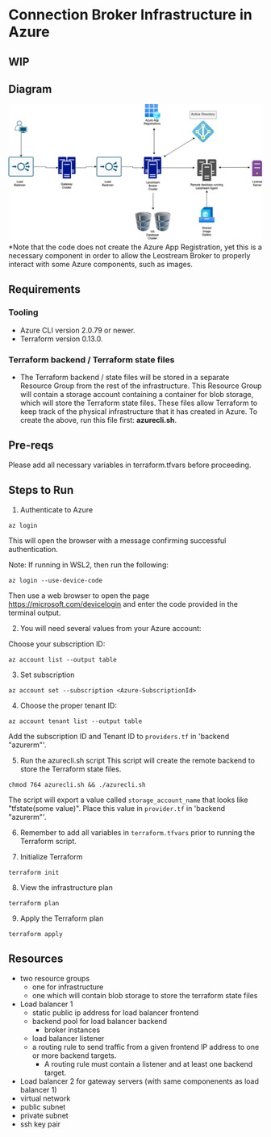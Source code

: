 # Connection Broker Infrastructure in Azure

## **WIP**

## Diagram

![certiport_leostream](./certiport_leostream.png?raw=true "Infra diagram")
*Note that the code does not create the Azure App Registration, yet this is a necessary component in order to allow the Leostream Broker
to properly interact with some Azure components, such as images. 

## Requirements

### Tooling

- Azure CLI version 2.0.79 or newer.
- Terraform version 0.13.0.

### Terraform backend / Terraform state files

- The Terraform backend / state files will be stored in a separate Resource Group from the rest of the infrastructure.
This Resource Group will contain a storage account containing a container for blob storage, which will store the Terraform state files. These files allow Terraform to keep track of the physical infrastructure that it has created in Azure.
To create the above, run this file first: **azurecli.sh**.

## Pre-reqs
Please add all necessary variables in terraform.tfvars before proceeding. 

## Steps to Run

1. Authenticate to Azure

```
az login
```

This will open the browser with a message confirming successful authentication.

Note:
If running in WSL2, then run the following:

```
az login --use-device-code
```

Then use a web browser to open the page <https://microsoft.com/devicelogin> and enter the code provided in the terminal output.

2. You will need several values from your Azure account:

Choose your subscription ID:

```
az account list --output table
```

3. Set subscription

```
az account set --subscription <Azure-SubscriptionId>
```

4. Choose the proper tenant ID:

```
az account tenant list --output table
```

Add the subscription ID and Tenant ID to `providers.tf` in 'backend "azurerm"'.

5. Run the azurecli.sh script
This script will create the remote backend to store the Terraform state files.

```
chmod 764 azurecli.sh && ./azurecli.sh
```

The script will export a value called `storage_account_name` that looks like "tfstate(some value)". Place this value in `provider.tf` in 'backend "azurerm"'.

6. Remember to add all variables in `terraform.tfvars` prior to running the Terraform script.

7. Initialize Terraform

```
terraform init
```

8. View the infrastructure plan

```
terraform plan
```

9. Apply the Terraform plan

```
terraform apply
```

## Resources

- two resource groups
  - one for infrastructure
  - one which will contain blob storage to store the terraform state files
- Load balancer 1
  - static public ip address for load balancer frontend
  - backend pool for load balancer backend
    - broker instances
  - load balancer listener
  - a routing rule to send traffic from a given frontend IP address to one or more backend targets.
    - A routing rule must contain a listener and at least one backend target.
- Load balancer 2 for gateway servers (with same componenents as load balancer 1)
- virtual network
- public subnet
- private subnet
- ssh key pair
